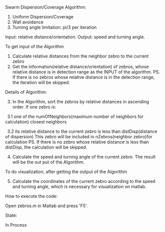 Swarm Dispersion/Coverage Algorithm:

1. Uniform Dispersion/Coverage
2. Wall avoidance
3. Turning angle limitation: pi/3 per iteration

Input: relative distance/orientation.
Output: speed and turning angle.

To get input of the Algorithm
1. Calculate relative distances from the neighbor zebro to the current zebro
2. Get the information(relative distance/orientation) of zebros, whose relative
   distance is in detection range as the INPUT of the algorithm.
PS. If there is no zebros whose relative distance is in the detection range,
   the iteration will be skipped.

Details of Algorithm:

3. In the Algorithm, sort the zebros by relative distances in ascending order.
   If one zebro is: 

&ensp;3.1 one of the numOfNeighbors(maximum number of neighbors for calculation) closest neighbors

&ensp;3.2 its relative distance to the current zebro is less than distDisp(distance of dispersion)
   This zebro will be included in nZebros(neighbor zebro)for calculation
   PS. If there is no zebro whose relative distance is less than distDisp,
   the calculation will be skipped.

4. Calculate the speed and turning angle of the current zebro. The result 
   will be the out put of the Algorithm.

To do visualization, after getting the output of the Algorithm

5. Calculate the coordinates of the current zebro according to the speed and
   turning angle, which is necessary for visualization on matlab. 

How to execute the code:

Open zebros.m in Matlab and press 'F5'.

State:

In Process
